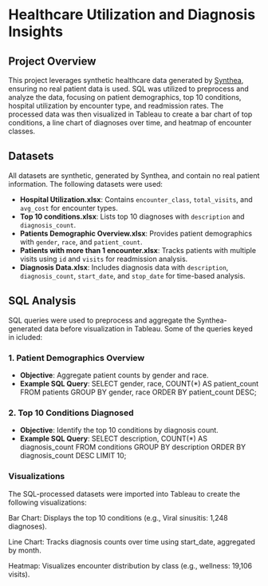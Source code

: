 # Healthcare Utilization and Diagnosis Insights

## Project Overview
This project leverages synthetic healthcare data generated by [Synthea](https://synthea.mitre.org/), ensuring no real patient data is used. SQL was utilized to preprocess and analyze the data, focusing on patient demographics, top 10 conditions, hospital utilization by encounter type, and readmission rates. The processed data was then visualized in Tableau to create a bar chart of top conditions, a line chart of diagnoses over time, and heatmap of encounter classes.

## Datasets
All datasets are synthetic, generated by Synthea, and contain no real patient information. The following datasets were used:
- **Hospital Utilization.xlsx**: Contains `encounter_class`, `total_visits`, and `avg_cost` for encounter types.
- **Top 10 conditions.xlsx**: Lists top 10 diagnoses with `description` and `diagnosis_count`.
- **Patients Demographic Overview.xlsx**: Provides patient demographics with `gender`, `race`, and `patient_count`.
- **Patients with more than 1 encounter.xlsx**: Tracks patients with multiple visits using `id` and `visits` for readmission analysis.
- **Diagnosis Data.xlsx**: Includes diagnosis data with `description`, `diagnosis_count`, `start_date`, and `stop_date` for time-based analysis.

## SQL Analysis
SQL queries were used to preprocess and aggregate the Synthea-generated data before visualization in Tableau. Some of the queries keyed in icluded:

### 1. Patient Demographics Overview
- **Objective**: Aggregate patient counts by gender and race.
- **Example SQL Query**:
  SELECT gender, race, COUNT(*) AS patient_count
  FROM patients
  GROUP BY gender, race
  ORDER BY patient_count DESC;

### 2. Top 10 Conditions Diagnosed
- **Objective**: Identify the top 10 conditions by diagnosis count.
- **Example SQL Query**:
SELECT description, COUNT(*) AS diagnosis_count
FROM conditions
GROUP BY description
ORDER BY diagnosis_count DESC
LIMIT 10;

### Visualizations
The SQL-processed datasets were imported into Tableau to create the following visualizations:

Bar Chart: Displays the top 10 conditions (e.g., Viral sinusitis: 1,248 diagnoses).

Line Chart: Tracks diagnosis counts over time using start_date, aggregated by month.

Heatmap: Visualizes encounter distribution by class (e.g., wellness: 19,106 visits).

